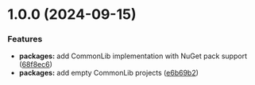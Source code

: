 # 1.0.0 (2024-09-15)


### Features

* **packages:** add CommonLib implementation with NuGet pack support ([68f8ec6](https://github.com/froko/dotnet-monorepo-nuget/commit/68f8ec647664f88d8984a9664a8fac589bb174db))
* **packages:** add empty CommonLib projects ([e6b69b2](https://github.com/froko/dotnet-monorepo-nuget/commit/e6b69b2542083904b629812e4597c90ce9a2f7ac))
